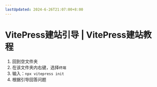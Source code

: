 ```yaml
---
lastUpdated: 2024-6-26T21:07:00+8:00
---
```


# VitePress建站引导 | VitePress建站教程

1. 回到空文件夹
2. 在该文件夹内右键，选择```终端```
3. 输入：```npx vitepress init```
4. 根据引导回答问题